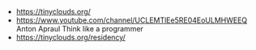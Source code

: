 - https://tinyclouds.org/
- https://www.youtube.com/channel/UCLEMTlEe5RE04EoULMHWEEQ Anton Apraul Think like a programmer
- https://tinyclouds.org/residency/
